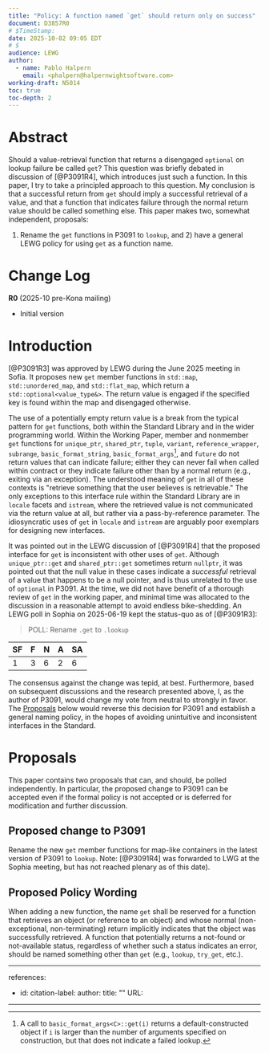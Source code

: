 ```yaml
---
title: "Policy: A function named `get` should return only on success"
document: D3857R0
# $TimeStamp:
date: 2025-10-02 09:05 EDT
# $
audience: LEWG
author:
  - name: Pablo Halpern
    email: <phalpern@halpernwightsoftware.com>
working-draft: N5014
toc: true
toc-depth: 2
---
```


Abstract
========

Should a value-retrieval function that returns a disengaged `optional` on
lookup failure be called `get`? This question was briefly debated in discussion
of [@P3091R4], which introduces just such a function. In this paper, I try to
take a principled approach to this question. My conclusion is that a successful
return from `get` should imply a successful retrieval of a value, and that a
function that indicates failure through the normal return value should be
called something else. This paper makes two, somewhat independent, proposals:
1) Rename the `get` functions in P3091 to `lookup`, and 2) have a general LEWG
policy for using `get` as a function name.

Change Log
==========

**R0** (2025-10 pre-Kona mailing)

- Initial version

Introduction
============

[@P3091R3] was approved by LEWG during the June 2025 meeting in Sofia. It
proposes new `get` member functions in `std::map`, `std::unordered_map`, and
`std::flat_map`, which return a `std::optional<value_type&>`. The return value
is engaged if the specified key is found within the map and disengaged
otherwise.

The use of a potentially empty return value is a break from the typical pattern
for `get` functions, both within the Standard Library and in the wider
programming world. Within the Working Paper, member and nonmember `get`
functions for `unique_ptr`, `shared_ptr`, `tuple`, `variant`,
`reference_wrapper`, `subrange`, `basic_format_string`,
`basic_format_args`[^1], and `future` do not return values that can indicate
failure; either they can never fail when called within contract or they
indicate failure other than by a normal return (e.g., exiting via an
exception). The understood meaning of `get` in all of these contexts is
"retrieve something that the user believes is retrievable." The only exceptions
to this interface rule within the Standard Library are in `locale` facets and
`istream`, where the retrieved value is not communicated via the return value
at all, but rather via a pass-by-reference parameter. The idiosyncratic uses of
`get` in `locale` and `istream` are arguably poor exemplars for designing new
interfaces.

[^1]: A call to `basic_format_args<C>::get(i)` returns a default-constructed
object if `i` is larger than the number of arguments specified on construction,
but that does not indicate a failed lookup.

It was pointed out in the LEWG discussion of [@P3091R4] that the proposed
interface for `get` is inconsistent with other uses of `get`. Although
`unique_ptr::get` and `shared_ptr::get` sometimes return `nullptr`, it was
pointed out that the null value in these cases indicate a _successful_
retrieval of a value that happens to be a null pointer, and is thus unrelated
to the use of `optional` in P3091. At the time, we did not have benefit of a
thorough review of `get` in the working paper, and minimal time was allocated
to the discussion in a reasonable attempt to avoid endless bike-shedding. An
LEWG poll in Sophia on 2025-06-19 kept the status-quo as of [@P3091R3]:

> POLL: Rename `.get` to `.lookup`

| SF | F | N | A | SA |
|----|---|---|---|----|
|  1 | 3 | 6 | 2 | 6  |

The consensus against the change was tepid, at best. Furthermore, based on
subsequent discussions and the research presented above, I, as the author of
P3091, would change my vote from neutral to strongly in favor. The
[Proposals](#proposals) below would reverse this decision for P3091 and
establish a general naming policy, in the hopes of avoiding unintuitive and
inconsistent interfaces in the Standard.


Proposals
=========

This paper contains two proposals that can, and should, be polled
independently. In particular, the proposed change to P3091 can be accepted even
if the formal policy is not accepted or is deferred for modification and
further discussion.

Proposed change to P3091
------------------------

Rename the new `get` member functions for map-like containers in the latest
version of P3091 to `lookup`.  Note: [@P3091R4] was forwarded to LWG at the
Sophia meeting, but has not reached plenary as of this date).

Proposed Policy Wording
-----------------------

When adding a new function, the name `get` shall be reserved for a function
that retrieves an object (or reference to an object) and whose normal
(non-exceptional, non-terminating) return implicitly indicates that the object
was successfully retrieved. A function that potentially returns a not-found or
not-available status, regardless of whether such a status indicates an error,
should be named something other than `get` (e.g., `lookup`, `try_get`, etc.).

---
references:
  - id:
    citation-label:
    author:
    title: ""
    URL:
---
